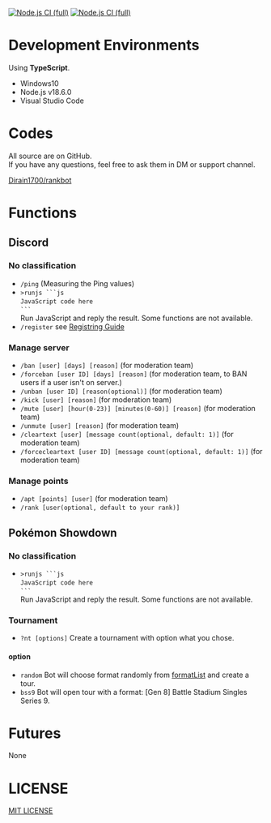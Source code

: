 [![Node.js CI (full)](https://github.com/Dirain1700/rankbot/actions/workflows/node.js.yml/badge.svg?branch=main&event=push)](https://github.com/Dirain1700/rankbot/actions/workflows/node.js.yml) [![Node.js CI (full)](https://github.com/Dirain1700/rankbot/actions/workflows/node.js.yml/badge.svg?branch=dev&event=push)](https://github.com/Dirain1700/rankbot/actions/workflows/node.js.yml)

# Development Environments

Using <b>TypeScript</b>.

-   Windows10
-   Node.js v18.6.0
-   Visual Studio Code

# Codes

All source are on GitHub.<br/>
If you have any questions, feel free to ask them in DM or support channel.

[Dirain1700/rankbot](https://github.com/Dirain1700/rankbot)

# Functions

## Discord

### No classification

-   `/ping` (Measuring the Ping values)
-   ` >runjs ```js  ` <br> `JavaScript code here` <br> ` ``` ` <br >Run JavaScript and reply the result. Some functions are not available.
-   `/register` see [Registring Guide](https://gist.github.com/Dirain1700/f2c01cebe77dc495b6453dbdfa9d23df)

### Manage server

-   `/ban [user] [days] [reason]` (for moderation team)
-   `/forceban [user ID] [days] [reason]` (for moderation team, to BAN users if a user isn't on server.)
-   `/unban [user ID] [reason(optional)]` (for moderation team)
-   `/kick [user] [reason]` (for moderation team)
-   `/mute [user] [hour(0-23)] [minutes(0-60)] [reason]` (for moderation team)
-   `/unmute [user] [reason]` (for moderation team)
-   `/cleartext [user] [message count(optional, default: 1)]` (for moderation team)
-   `/forcecleartext [user ID] [message count(optional, default: 1)]` (for moderation team)

### Manage points

-   `/apt [points] [user]` (for moderation team)<br />
-   `/rank [user(optional, default to your rank)]`

## Pokémon Showdown

### No classification

-   ` >runjs ```js  ` <br> `JavaScript code here` <br> ` ``` ` <br >Run JavaScript and reply the result. Some functions are not available.

### Tournament

-   `?nt [options]` Create a tournament with option what you chose.

#### option

-   `random` Bot will choose format randomly from [formatList](./showdown/tour/formatnames.js) and create a tour.
-   `bss9` Bot will open tour with a format: [Gen 8] Battle Stadium Singles Series 9.

# Futures

None

# LICENSE

[MIT LICENSE](./LICENSE)
